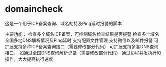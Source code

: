 # domaincheck

这是一个用于ICP备案查询、域名劫持及Ping延时报警的脚本

主要功能：
  检查多个域名ICP备案，可控制域名检查结果是否报警
  检查多个域名全国多地DNS解析情况及Ping延时
  支持配置文件管理
  支持微信以及邮件报警
  可扩展支持多种ICP备案查询接口（需要修改部分代码）
  可扩展支持多各DNS查询接口， 如通过全国DNS查询解析记录（需要修改部分代码）
  通过协程并发执行IO操作，大大提高执行速度
